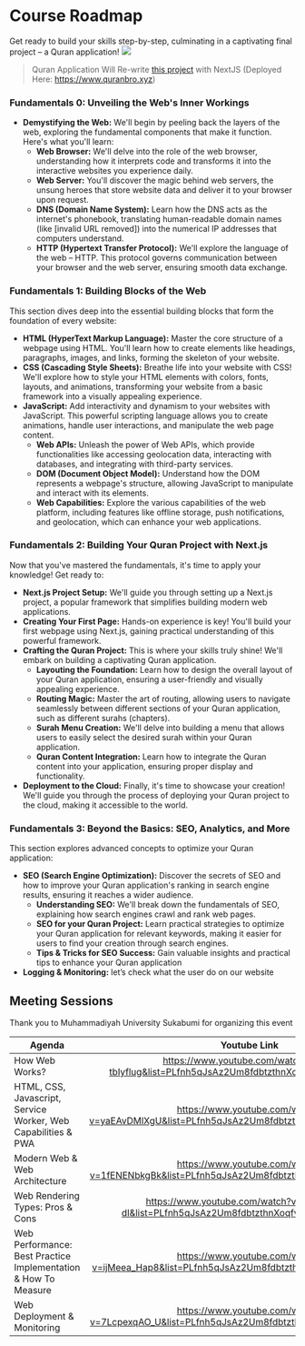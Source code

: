 # Course Roadmap

Get ready to build your skills step-by-step, culminating in a captivating final project – a Quran application!
![](https://raw.githubusercontent.com/rakaadinugroho/PowQuran/main/PowQuran.png)

> Quran Application Will Re-write [this project](https://github.com/powdotkim/PowQuran) with NextJS (Deployed Here: https://www.quranbro.xyz)

### **Fundamentals 0: Unveiling the Web's Inner Workings**

*   **Demystifying the Web:** We'll begin by peeling back the layers of the web, exploring the fundamental components that make it function. Here's what you'll learn:
    *   **Web Browser:** We'll delve into the role of the web browser, understanding how it interprets code and transforms it into the interactive websites you experience daily.
    *   **Web Server:** You'll discover the magic behind web servers, the unsung heroes that store website data and deliver it to your browser upon request.
    *   **DNS (Domain Name System):** Learn how the DNS acts as the internet's phonebook, translating human-readable domain names (like \[invalid URL removed\]) into the numerical IP addresses that computers understand.
    *   **HTTP (Hypertext Transfer Protocol):** We'll explore the language of the web – HTTP. This protocol governs communication between your browser and the web server, ensuring smooth data exchange.


### **Fundamentals 1: Building Blocks of the Web**

This section dives deep into the essential building blocks that form the foundation of every website:

*   **HTML (HyperText Markup Language):** Master the core structure of a webpage using HTML. You'll learn how to create elements like headings, paragraphs, images, and links, forming the skeleton of your website.
*   **CSS (Cascading Style Sheets):** Breathe life into your website with CSS! We'll explore how to style your HTML elements with colors, fonts, layouts, and animations, transforming your website from a basic framework into a visually appealing experience.
*   **JavaScript:** Add interactivity and dynamism to your websites with JavaScript. This powerful scripting language allows you to create animations, handle user interactions, and manipulate the web page content.
    *   **Web APIs:** Unleash the power of Web APIs, which provide functionalities like accessing geolocation data, interacting with databases, and integrating with third-party services.
    *   **DOM (Document Object Model):** Understand how the DOM represents a webpage's structure, allowing JavaScript to manipulate and interact with its elements.
    *   **Web Capabilities:** Explore the various capabilities of the web platform, including features like offline storage, push notifications, and geolocation, which can enhance your web applications.


### **Fundamentals 2: Building Your Quran Project with Next.js**

Now that you've mastered the fundamentals, it's time to apply your knowledge! Get ready to:

*   **Next.js Project Setup:** We'll guide you through setting up a Next.js project, a popular framework that simplifies building modern web applications.
*   **Creating Your First Page:** Hands-on experience is key! You'll build your first webpage using Next.js, gaining practical understanding of this powerful framework.
*   **Crafting the Quran Project:** This is where your skills truly shine! We'll embark on building a captivating Quran application.
    *   **Layouting the Foundation:** Learn how to design the overall layout of your Quran application, ensuring a user-friendly and visually appealing experience.
    *   **Routing Magic:** Master the art of routing, allowing users to navigate seamlessly between different sections of your Quran application, such as different surahs (chapters).
    *   **Surah Menu Creation:** We'll delve into building a menu that allows users to easily select the desired surah within your Quran application.
    *   **Quran Content Integration:** Learn how to integrate the Quran content into your application, ensuring proper display and functionality.
*   **Deployment to the Cloud:** Finally, it's time to showcase your creation! We'll guide you through the process of deploying your Quran project to the cloud, making it accessible to the world.


### **Fundamentals 3: Beyond the Basics: SEO, Analytics, and More**

This section explores advanced concepts to optimize your Quran application:

*   **SEO (Search Engine Optimization):** Discover the secrets of SEO and how to improve your Quran application's ranking in search engine results, ensuring it reaches a wider audience.
    *   **Understanding SEO:** We'll break down the fundamentals of SEO, explaining how search engines crawl and rank web pages.
    *   **SEO for your Quran Project:** Learn practical strategies to optimize your Quran application for relevant keywords, making it easier for users to find your creation through search engines.
    *   **Tips & Tricks for SEO Success:** Gain valuable insights and practical tips to enhance your Quran application
*   **Logging & Monitoring:** let’s check what the user do on our website



## Meeting Sessions
Thank you to Muhammadiyah University Sukabumi for organizing this event

| Agenda  | Youtube Link |
| ------------- |:-------------:|
| How Web Works?      | https://www.youtube.com/watch?v=b3-tbIyflug&list=PLfnh5qJsAz2Um8fdbtzthnXoqfvmQ74gg&index=1     |
| HTML,  CSS, Javascript, Service Worker, Web Capabilities & PWA      | https://www.youtube.com/watch?v=yaEAvDMlXgU&list=PLfnh5qJsAz2Um8fdbtzthnXoqfvmQ74gg&index=2     |
| Modern Web & Web Architecture      | https://www.youtube.com/watch?v=1fENENbkgBk&list=PLfnh5qJsAz2Um8fdbtzthnXoqfvmQ74gg&index=3     |
| Web Rendering Types: Pros & Cons      | https://www.youtube.com/watch?v=c1Jzs5w0-dI&list=PLfnh5qJsAz2Um8fdbtzthnXoqfvmQ74gg&index=4     |
| Web Performance: Best Practice Implementation & How To Measure      | https://www.youtube.com/watch?v=ijMeea_Hap8&list=PLfnh5qJsAz2Um8fdbtzthnXoqfvmQ74gg&index=5     |
| Web Deployment & Monitoring     | https://www.youtube.com/watch?v=7LcpexqAO_U&list=PLfnh5qJsAz2Um8fdbtzthnXoqfvmQ74gg&index=6     |
